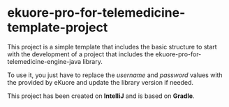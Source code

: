 # ekuore-pro-for-telemedicine-template-project

This project is a simple template that includes the basic structure to start with the development of a 
project that includes the ekuore-pro-for-telemedicine-engine-java library.

To use it, you just have to replace the _username_ and _password_ values with the provided by eKuore and update
the library version if needed.

This project has been created on **IntelliJ** and is based on **Gradle**.